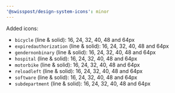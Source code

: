 ```yaml
---
'@swisspost/design-system-icons': minor
---
```


Added icons:

- `bicycle` (line & solid): 16, 24, 32, 40, 48 and 64px
- `expiredauthorization` (line & solid): 16, 24, 32, 40, 48 and 64px
- `gendernonbinary` (line & solid): 16, 24, 32, 40, 48 and 64px
- `hospital` (line & solid): 16, 24, 32, 40, 48 and 64px
- `motorbike` (line & solid): 16, 24, 32, 40, 48 and 64px
- `reloadleft` (line & solid): 16, 24, 32, 40, 48 and 64px
- `software` (line & solid): 16, 24, 32, 40, 48 and 64px
- `subdepartment` (line & solid): 16, 24, 32, 40, 48 and 64px